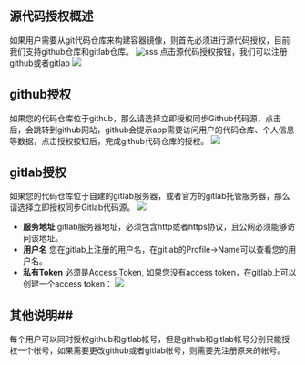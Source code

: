 ## 源代码授权概述
如果用户需要从git代码仓库来构建容器镜像，则首先必须进行源代码授权，目前我们支持github仓库和gitlab仓库。
![sss](https://mc.qcloudimg.com/static/img/5ce506fcc178700408c247407b4a6866/image.png)
点击源代码授权按钮，我们可以注册github或者gitlab
![](https://mc.qcloudimg.com/static/img/47dc0339b4a602a07ba2f92dda6290ff/image.png)

## github授权
如果您的代码仓库位于github，那么请选择立即授权同步Github代码源，点击后，会跳转到github网站，github会提示app需要访问用户的代码仓库、个人信息等数据，点击授权按钮后，完成github代码仓库的授权。
![](https://mc.qcloudimg.com/static/img/7e396ac64976f7bcea464dd5f8a9ccf1/image.png)

## gitlab授权
如果您的代码仓库位于自建的gitlab服务器，或者官方的gitlab托管服务器，那么请选择立即授权同步Gitlab代码源。
![](https://mc.qcloudimg.com/static/img/68d44d7dd5d621f288e56efdc8bad7f3/image.png)
- **服务地址**
  gitlab服务器地址，必须包含http或者https协议，且公网必须能够访问该地址。
- **用户名**
  您在gitlab上注册的用户名，在gitlab的Profile->Name可以查看您的用户名。
- **私有Token**
  必须是Access Token, 如果您没有access token，在gitlab上可以创建一个access token：
![](https://mc.qcloudimg.com/static/img/7c74aa75d4cc81af61db8f35bc0f22a3/access_token.png)

## 其他说明##
每个用户可以同时授权github和gitlab帐号，但是github和gitlab帐号分别只能授权一个帐号，如果需要更改github或者gitlab帐号，则需要先注册原来的帐号。
  
